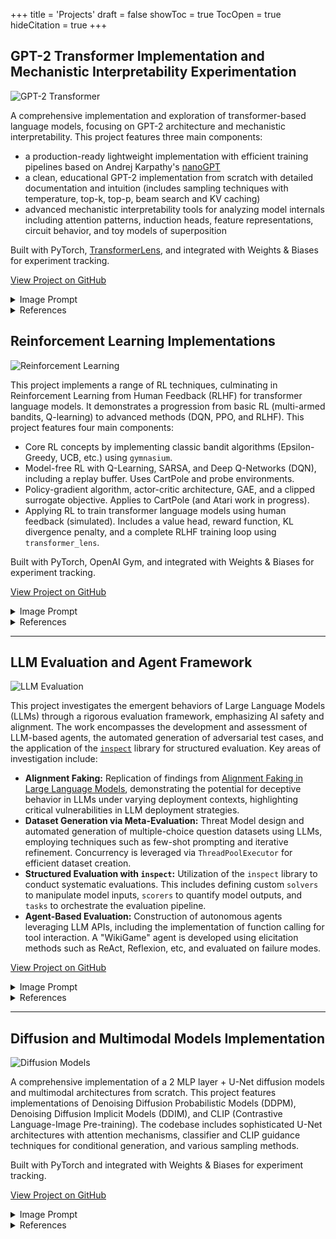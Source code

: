 +++
title = 'Projects'
draft = false
showToc = true
TocOpen = true
hideCitation = true
+++

## GPT-2 Transformer Implementation and Mechanistic Interpretability Experimentation
![GPT-2 Transformer](/assets/images/gpt2-transformer-image.png)


A comprehensive implementation and exploration of transformer-based language models, focusing on GPT-2 architecture and mechanistic interpretability. This project features three main components: 
- a production-ready lightweight implementation with efficient training pipelines based on Andrej Karpathy's [nanoGPT](https://github.com/karpathy/nanoGPT)
- a clean, educational GPT-2 implementation from scratch with detailed documentation and intuition (includes sampling techniques with temperature, top-k, top-p, beam search and KV caching)
- advanced mechanistic interpretability tools for analyzing model internals including attention patterns, induction heads, feature representations, circuit behavior, and toy models of superposition

Built with PyTorch, [TransformerLens](https://github.com/TransformerLensOrg/TransformerLens), and integrated with Weights & Biases for experiment tracking.

[View Project on GitHub](https://github.com/michaelyliu6/transformers)

<details>
<summary>Image Prompt</summary>
<i>An anime-style visualization of a transformer architecture laboratory. In the foreground, a character with digital glasses is analyzing a glowing, multi-layered neural network structure. The central feature is an exploded view of a transformer block with attention heads visualized as colorful beams connecting token representations. Each attention head is depicted as a unique anime-style entity with its own personality, examining different aspects of the input text. The scene shows multiple screens displaying attention patterns, with one large display showing how different heads attend to different parts of a sentence. Another screen visualizes the internal representations of words transforming as they pass through each layer. The laboratory features circuit diagrams floating in holographic displays, showing the flow of information through the model with particular emphasis on induction heads and trigram detection circuits. In the background, several smaller anime characters represent different components of the architecture: embedding lookup tables, feed-forward networks, and layer normalization. The entire scene is bathed in a blue-green digital glow, with streams of token embeddings flowing between components. Mathematical equations for attention mechanisms and layer transformations are elegantly integrated into the scene's design elements. The visualization combines technical accuracy with an artistic anime aesthetic, making the complex architecture both beautiful and comprehensible.</i>
<br><br>
</details>


<details>
<summary>References</summary>
- ARENA Chapter 1: Transformer Interpretability - <a href="https://arena-chapter1-transformer-interp.streamlit.app/">https://arena-chapter1-transformer-interp.streamlit.app/</a><br>
- ML Alignment Bootcamp (MLAB) - <a href="https://github.com/Kiv/mlab2">https://github.com/Kiv/mlab2</a><br>
- Attention Is All You Need - <a href="https://arxiv.org/pdf/1706.03762">https://arxiv.org/pdf/1706.03762</a><br>
- Language Models are Unsupervised Multitask Learners (GPT-2) - <a href="https://arxiv.org/pdf/2005.14165">https://arxiv.org/pdf/2005.14165</a><br>
- Language Models are Few-Shot Learners (GPT-3) - <a href="https://arxiv.org/pdf/2005.14165">https://arxiv.org/pdf/2005.14165</a><br>
- What is a Transformer? (Transformer Walkthrough Part 1/2) - <a href="https://youtu.be/bOYE6E8JrtU?si=aZ2KFIXRjOyxWr52">https://youtu.be/bOYE6E8JrtU?si=aZ2KFIXRjOyxWr52</a><br>
- A Mathematical Framework for Transformer Circuits - <a href="https://transformer-circuits.pub/2021/framework/index.html">https://transformer-circuits.pub/2021/framework/index.html</a><br>
- An Analogy for Understanding Transformers - <a href="https://www.lesswrong.com/posts/euam65XjigaCJQkcN/an-analogy-for-understanding-transformers">https://www.lesswrong.com/posts/euam65XjigaCJQkcN/an-analogy-for-understanding-transformers</a><br>
- Induction heads - illustrated - <a href="https://www.lesswrong.com/posts/TvrfY4c9eaGLeyDkE/induction-heads-illustrated">https://www.lesswrong.com/posts/TvrfY4c9eaGLeyDkE/induction-heads-illustrated</a><br>
- Transformer Feed-Forward Layers Are Key-Value Memories - <a href="https://arxiv.org/pdf/2012.14913">https://arxiv.org/pdf/2012.14913</a><br>
- Toy Models of Superposition - <a href="https://transformer-circuits.pub/2022/toy_model/index.html">https://transformer-circuits.pub/2022/toy_model/index.html</a>
</details>


## Reinforcement Learning Implementations
![Reinforcement Learning](/assets/images/rl-project-image.png)


This project implements a range of RL techniques, culminating in Reinforcement Learning from Human Feedback (RLHF) for transformer language models. It demonstrates a progression from basic RL (multi-armed bandits, Q-learning) to advanced methods (DQN, PPO, and RLHF). This project features four main components:

- Core RL concepts by implementing classic bandit algorithms (Epsilon-Greedy, UCB, etc.) using `gymnasium`.
- Model-free RL with Q-Learning, SARSA, and Deep Q-Networks (DQN), including a replay buffer. Uses CartPole and probe environments.
- Policy-gradient algorithm, actor-critic architecture, GAE, and a clipped surrogate objective.  Applies to CartPole (and Atari work in progress).
- Applying RL to train transformer language models using human feedback (simulated).  Includes a value head, reward function, KL divergence penalty, and a complete RLHF training loop using `transformer_lens`.
  
Built with PyTorch, OpenAI Gym, and integrated with Weights & Biases for experiment tracking.
   

[View Project on GitHub](https://github.com/michaelyliu6/reinforcement-learning)

<details>
<summary>Image Prompt</summary>
<i>An anime-style scene depicting a group of cute robot characters in a world made of classic Atari game elements. In the foreground, an excited robot with glowing eyes and animated facial expressions has just successfully navigated through a Pac-Man-style maze filled with colorful dots and ghosts. The robot stands triumphantly at the maze exit, surrounded by sparkling reward particles and a floating '10000 POINTS' text in retro pixelated font. Behind it, the conquered maze shows its successful path highlighted in glowing light. From the successful robot's core, streams of colorful data and code are flowing back to three other robot characters waiting at different Atari-inspired challenges: one facing a wall of Space Invaders aliens, another preparing to bounce a Breakout ball with a paddle, and a third positioned before a Pong game setup. Each watching robot has holographic displays showing the successful algorithm and strategy being shared. All robots have distinct anime designs with expressive digital eyes, sleek bodies with retro gaming color schemes (reds, blues, yellows), and cute proportions. The background features a pixelated landscape with more Atari game elements including Adventure dragons and Asteroids space rocks. The scene is rendered in vibrant anime style with clean lines, digital effects, and the characteristic glow of arcade screens illuminating the robots' metallic surfaces.</i> - Generated by Flux 1.1 Pro
<br><br>

</details>

<details>
<summary>References</summary>
- ARENA Chapter 2: Reinforcement Learning - <a href="https://arena-chapter2-rl.streamlit.app/">https://arena-chapter2-rl.streamlit.app/</a><br>
- ML Alignment Bootcamp (MLAB) - <a href="https://github.com/Kiv/mlab2">https://github.com/Kiv/mlab2</a><br>
- Reinforcement Learning by Richard S. Sutton and Andrew G. Barto - <a href="https://www.andrew.cmu.edu/course/10-703/textbook/BartoSutton.pdf">https://www.andrew.cmu.edu/course/10-703/textbook/BartoSutton.pdf</a><br>
- Q-Learning - <a href="https://link.springer.com/content/pdf/10.1007/BF00992698.pdf">https://link.springer.com/content/pdf/10.1007/BF00992698.pdf</a><br>
- Playing Atari with Deep Reinforcement Learning - <a href="https://arxiv.org/pdf/1312.5602">https://arxiv.org/pdf/1312.5602</a><br>
- An introduction to Policy Gradient methods - Deep Reinforcement Learning - <a href="https://www.youtube.com/watch?v=5P7I-xPq8u8">https://www.youtube.com/watch?v=5P7I-xPq8u8</a><br>
- Proximal Policy Optimization Algorithms - <a href="https://arxiv.org/pdf/1707.06347">https://arxiv.org/pdf/1707.06347</a><br>
- The 37 Implementation Details of Proximal Policy Optimization - <a href="https://iclr-blog-track.github.io/2022/03/25/ppo-implementation-details/">https://iclr-blog-track.github.io/2022/03/25/ppo-implementation-details/</a><br>
- Deep Reinforcement Learning from Human Preferences - <a href="https://arxiv.org/pdf/1706.03741">https://arxiv.org/pdf/1706.03741</a><br>
- Illustrating Reinforcement Learning from Human Feedback (RLHF) - <a href="https://huggingface.co/blog/rlhf">https://huggingface.co/blog/rlhf</a><br>
- Training language models to follow instructions with human feedback - <a href="https://arxiv.org/pdf/2203.02155">https://arxiv.org/pdf/2203.02155</a>
</details>

---

## LLM Evaluation and Agent Framework
![LLM Evaluation](/assets/images/llm-eval-image.png)

This project investigates the emergent behaviors of Large Language Models (LLMs) through a rigorous evaluation framework, emphasizing AI safety and alignment. The work encompasses the development and assessment of LLM-based agents, the automated generation of adversarial test cases, and the application of the [`inspect`](https://inspect.ai-safety-institute.org.uk/) library for structured evaluation. Key areas of investigation include:


- **Alignment Faking:** Replication of findings from [Alignment Faking in Large Language Models](https://arxiv.org/pdf/2412.14093), demonstrating the potential for deceptive behavior in LLMs under varying deployment contexts, highlighting critical vulnerabilities in LLM deployment strategies.
- **Dataset Generation via Meta-Evaluation:** Threat Model design and automated generation of multiple-choice question datasets using LLMs, employing techniques such as few-shot prompting and iterative refinement. Concurrency is leveraged via `ThreadPoolExecutor` for efficient dataset creation.
- **Structured Evaluation with `inspect`:** Utilization of the `inspect` library to conduct systematic evaluations. This includes defining custom `solvers` to manipulate model inputs, `scorers` to quantify model outputs, and `tasks` to orchestrate the evaluation pipeline.
- **Agent-Based Evaluation:** Construction of autonomous agents leveraging LLM APIs, including the implementation of function calling for tool interaction. A "WikiGame" agent is developed using elicitation methods such as ReAct, Reflexion, etc, and evaluated on failure modes.


[View Project on GitHub](https://github.com/michaelyliu6/llm-evals)

<details>
<summary>Image Prompt</summary>
<i>An anime-style scene showcasing a recursive AI evaluation laboratory. In the foreground, a scientist character with glasses and a digital tablet is orchestrating a multi-layered evaluation system. The central feature is a striking "evaluation inception" visualization - a series of nested, glowing rings representing LLMs evaluating other LLMs. Each ring contains AI entities analyzing the output of inner-ring AIs, with data flowing between layers. One AI character is generating test cases, passing them to a second AI that's producing responses, while a third AI is scoring those responses with complex metrics floating around it. A fourth AI is analyzing those scores and refining the evaluation criteria, creating a perfect loop. Holographic displays show this recursive process with labels like "Meta-Evaluation Layer 3" and "Alignment Verification Loop." In the background, several agent robots navigate a Wikipedia-themed maze, but now they're being observed by evaluator robots taking notes on clipboards. The laboratory features fractal-like screens showing the same evaluation patterns repeating at different scales. Digital metrics flow between systems in colorful streams, with some screens showing "Evaluator Bias Analysis" and "Meta-Alignment Testing." The entire scene has a recursive aesthetic with evaluation processes visibly nested within each other, all rendered in vibrant anime style with expressive AI characters showing varying degrees of concentration as they evaluate their peers.</i> - Generated by Flux 1.1 Pro
<br><br>

</details>

<details>
<summary>References</summary>
- ARENA Chapter 3: LLM Evaluations - <a href="https://arena-chapter3-llm-evals.streamlit.app/">https://arena-chapter3-llm-evals.streamlit.app/</a><br>
- Alignment faking in large language models - <a href="https://arxiv.org/pdf/2412.14093">https://arxiv.org/pdf/2412.14093</a><br>
- Discovering Language Model Behaviors with Model-Written Evaluations - <a href="https://arxiv.org/pdf/2212.09251">https://arxiv.org/pdf/2212.09251</a><br>
- A starter guide for evals - <a href="https://www.alignmentforum.org/posts/2PiawPFJeyCQGcwXG/a-starter-guide-for-evals">https://www.alignmentforum.org/posts/2PiawPFJeyCQGcwXG/a-starter-guide-for-evals</a><br>
- LLM Powered Autonomous Agents - <a href="https://lilianweng.github.io/posts/2023-06-23-agent/">https://lilianweng.github.io/posts/2023-06-23-agent/</a><br>
- Evaluating Language-Model Agents on Realistic Autonomous Tasks - <a href="https://arxiv.org/pdf/2312.11671">https://arxiv.org/pdf/2312.11671</a><br>
- Chain-of-Thought Prompting Elicits Reasoning in Large Language Models - <a href="https://arxiv.org/pdf/2201.11903">https://arxiv.org/pdf/2201.11903</a><br>
- Large Language Models can Strategically Deceive their Users when Put Under Pressure - <a href="https://arxiv.org/pdf/2311.07590">https://arxiv.org/pdf/2311.07590</a><br>
- Answering Questions by Meta-Reasoning over Multiple Chains of Thought - <a href="https://arxiv.org/pdf/2304.13007">https://arxiv.org/pdf/2304.13007</a><br>
- Toolformer: Language Models Can Teach Themselves to Use Tools - <a href="https://arxiv.org/pdf/2302.04761">https://arxiv.org/pdf/2302.04761</a><br>
- ReAct: Synergizing Reasoning and Acting in Language Models - <a href="https://arxiv.org/pdf/2210.03629">https://arxiv.org/pdf/2210.03629</a><br>
- Reflexion: Language Agents with Verbal Reinforcement Learning - <a href="https://arxiv.org/pdf/2303.11366">https://arxiv.org/pdf/2303.11366</a>
</details>


---

## Diffusion and Multimodal Models Implementation
![Diffusion Models](/assets/images/diffusion-image.png)


A comprehensive implementation of a 2 MLP layer + U-Net diffusion models and multimodal architectures from scratch. This project features implementations of Denoising Diffusion Probabilistic Models (DDPM), Denoising Diffusion Implicit Models (DDIM), and CLIP (Contrastive Language-Image Pre-training). The codebase includes sophisticated U-Net architectures with attention mechanisms, classifier and CLIP guidance techniques for conditional generation, and various sampling methods. 

Built with PyTorch and integrated with Weights & Biases for experiment tracking.


[View Project on GitHub](https://github.com/michaelyliu6/diffusion)

<details>
<summary>Image Prompt</summary>
<i>An anime-style tech laboratory scene visualizing diffusion image generation. A central anime character with digital glasses operates a futuristic console labeled 'DIFFUSION MODEL' with multiple screens showing the same image at different denoising steps. The main display shows a 3D visualization of probability space with , where noise visibly transforms into multiple diverse anime images: HD of a cat, a cartoon of a friendly robot, and high definition landscape. Each generation step is marked with glowing nodes on an upward path, with t=1000 at the bottom (pure noise) and t=0 at the peak (clear images). The noise-to-image transition is clearly shown as particles coalescing into recognizable forms as they ascend the probability gradient. Floating holographic displays around the console show close-ups of the denoising process: one display shows sequential image frames evolving from static to clarity, another shows a visual representation of noise prediction at each step. A third display shows a heat map of where the model is focusing its attention during the current denoising step. The character manipulates particle streams flowing between time steps, with each stream containing tiny image fragments that become progressively more defined as they approach t=0. The lighting transitions from chaotic blue-purple for the noisy regions to structured golden light for the final image. The laboratory walls display animated equations and diagrams specifically showing the forward and reverse diffusion processes, with arrows indicating the direction of optimization. Above it all, a banner reads 'Denoising Diffusion Probabilistic Model' in stylized anime text. The scene includes multiple small denoising stages visible as floating platforms, each showing the diverse anime images getting clearer as the algorithm climbs toward the optimal distribution at the summit. Small holographic labels identify key concepts in the diffusion process: 'noise prediction,' 'variance scheduling,' and 'sampling path optimization.'</i> - Generated by Flux 1.1 Pro
<br><br>

</details>

<details>
<summary>References</summary>
- ML for Alignment Bootcamp (MLAB) - <a href="https://github.com/Kiv/mlab2">https://github.com/Kiv/mlab2</a><br>
- Denoising Diffusion Probabilistic Models - <a href="https://arxiv.org/pdf/2006.11239">https://arxiv.org/pdf/2006.11239</a><br>
- Denoising Diffusion Implicit Models - <a href="https://arxiv.org/pdf/2010.02502">https://arxiv.org/pdf/2010.02502</a><br>
- Learning Transferable Visual Models From Natural Language Supervision - <a href="https://arxiv.org/pdf/2103.00020">https://arxiv.org/pdf/2103.00020</a>
</details>

